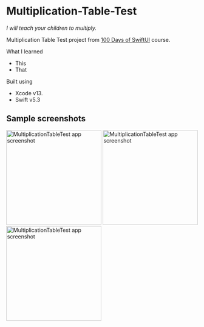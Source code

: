 # Multiplication-Table-Test
_I will teach your children to multiply._

Multiplication Table Test project from [100 Days of SwiftUI]([https://hackingwithswift.com](https://www.hackingwithswift.com/guide/ios-swiftui/3/3/challenge)) course.

What I learned
* This
* That

Built using
* Xcode v13.
* Swift v5.3

## Sample screenshots
<img alt="MultiplicationTableTest app screenshot" src="https://github.com/nemag06/Multiplication-Table-Test/assets/118446028/9a4a73b3-a3dc-457e-a73b-b3e461d85213" width=250>
<img alt="MultiplicationTableTest app screenshot" src="https://github.com/nemag06/Multiplication-Table-Test/assets/118446028/27182dd4-6f6f-4e02-a3e4-a867c4b68b4d" width=250>
<img alt="MultiplicationTableTest app screenshot" src="https://github.com/nemag06/Multiplication-Table-Test/assets/118446028/781823d9-0b75-4d21-be1e-660fe467bdea" width=250>


